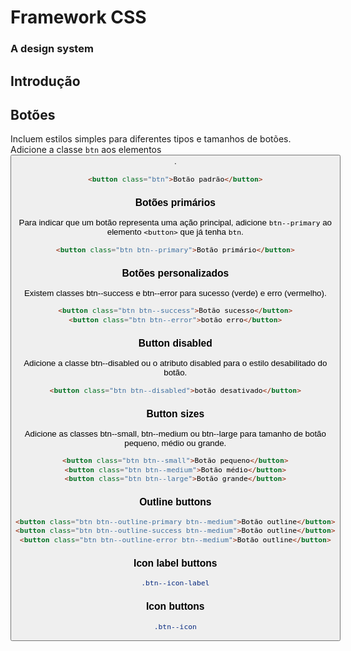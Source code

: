 # Framework CSS

### A design system

## Introdução

## Botões

Incluem estilos simples para diferentes tipos e tamanhos de botões. Adicione a classe `btn` aos elementos <button>.

```html
<button class="btn">Botão padrão</button>
```

### Botões primários

Para indicar que um botão representa uma ação principal, adicione `btn--primary` ao elemento `<button>` que já tenha `btn`.

```html
<button class="btn btn--primary">Botão primário</button>
```

### Botões personalizados

Existem classes btn--success e btn--error para sucesso (verde) e erro (vermelho).

```html
<button class="btn btn--success">Botão sucesso</button>
<button class="btn btn--error">botão erro</button>
```

### Button disabled

Adicione a classe btn--disabled ou o atributo disabled para o estilo desabilitado do botão.

```html
<button class="btn btn--disabled">botão desativado</button>
```

### Button sizes

Adicione as classes btn--small, btn--medium ou btn--large para tamanho de botão pequeno, médio ou grande.

```html
<button class="btn btn--small">Botão pequeno</button>
<button class="btn btn--medium">Botão médio</button>
<button class="btn btn--large">Botão grande</button>
```

### Outline buttons

```html
<button class="btn btn--outline-primary btn--medium">Botão outline</button>
<button class="btn btn--outline-success btn--medium">Botão outline</button>
<button class="btn btn--outline-error btn--medium">Botão outline</button>
```

### Icon label buttons

```css
.btn--icon-label
```

### Icon buttons

```css
.btn--icon
```
